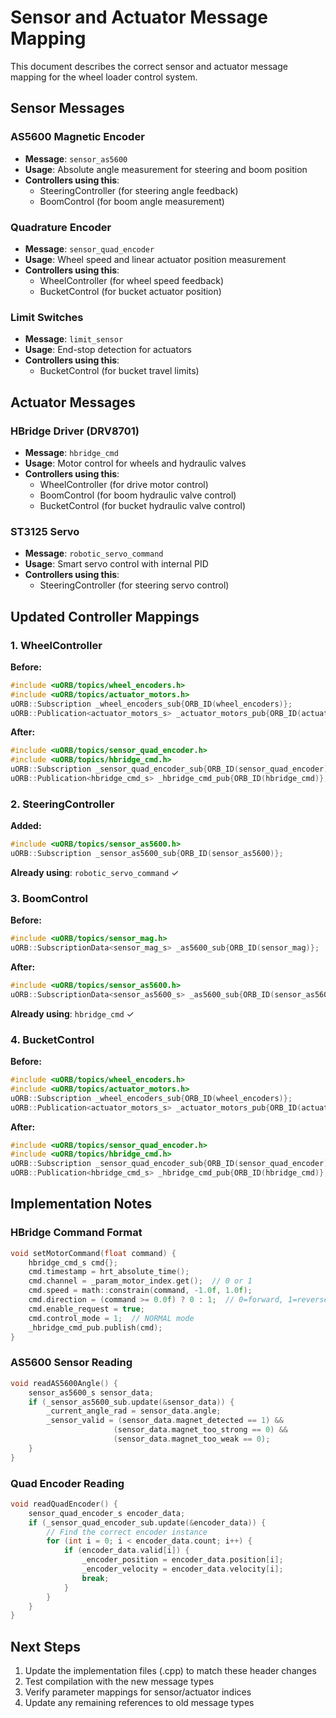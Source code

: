 # Sensor and Actuator Message Mapping

This document describes the correct sensor and actuator message mapping for the wheel loader control system.

## Sensor Messages

### AS5600 Magnetic Encoder
- **Message**: `sensor_as5600`
- **Usage**: Absolute angle measurement for steering and boom position
- **Controllers using this**:
  - SteeringController (for steering angle feedback)
  - BoomControl (for boom angle measurement)

### Quadrature Encoder
- **Message**: `sensor_quad_encoder`
- **Usage**: Wheel speed and linear actuator position measurement
- **Controllers using this**:
  - WheelController (for wheel speed feedback)
  - BucketControl (for bucket actuator position)

### Limit Switches
- **Message**: `limit_sensor`
- **Usage**: End-stop detection for actuators
- **Controllers using this**:
  - BucketControl (for bucket travel limits)

## Actuator Messages

### HBridge Driver (DRV8701)
- **Message**: `hbridge_cmd`
- **Usage**: Motor control for wheels and hydraulic valves
- **Controllers using this**:
  - WheelController (for drive motor control)
  - BoomControl (for boom hydraulic valve control)
  - BucketControl (for bucket hydraulic valve control)

### ST3125 Servo
- **Message**: `robotic_servo_command`
- **Usage**: Smart servo control with internal PID
- **Controllers using this**:
  - SteeringController (for steering servo control)

## Updated Controller Mappings

### 1. WheelController
**Before:**
```cpp
#include <uORB/topics/wheel_encoders.h>
#include <uORB/topics/actuator_motors.h>
uORB::Subscription _wheel_encoders_sub{ORB_ID(wheel_encoders)};
uORB::Publication<actuator_motors_s> _actuator_motors_pub{ORB_ID(actuator_motors)};
```

**After:**
```cpp
#include <uORB/topics/sensor_quad_encoder.h>
#include <uORB/topics/hbridge_cmd.h>
uORB::Subscription _sensor_quad_encoder_sub{ORB_ID(sensor_quad_encoder)};
uORB::Publication<hbridge_cmd_s> _hbridge_cmd_pub{ORB_ID(hbridge_cmd)};
```

### 2. SteeringController
**Added:**
```cpp
#include <uORB/topics/sensor_as5600.h>
uORB::Subscription _sensor_as5600_sub{ORB_ID(sensor_as5600)};
```
**Already using**: `robotic_servo_command` ✓

### 3. BoomControl
**Before:**
```cpp
#include <uORB/topics/sensor_mag.h>
uORB::SubscriptionData<sensor_mag_s> _as5600_sub{ORB_ID(sensor_mag)};
```

**After:**
```cpp
#include <uORB/topics/sensor_as5600.h>
uORB::SubscriptionData<sensor_as5600_s> _as5600_sub{ORB_ID(sensor_as5600)};
```
**Already using**: `hbridge_cmd` ✓

### 4. BucketControl
**Before:**
```cpp
#include <uORB/topics/wheel_encoders.h>
#include <uORB/topics/actuator_motors.h>
uORB::Subscription _wheel_encoders_sub{ORB_ID(wheel_encoders)};
uORB::Publication<actuator_motors_s> _actuator_motors_pub{ORB_ID(actuator_motors)};
```

**After:**
```cpp
#include <uORB/topics/sensor_quad_encoder.h>
#include <uORB/topics/hbridge_cmd.h>
uORB::Subscription _sensor_quad_encoder_sub{ORB_ID(sensor_quad_encoder)};
uORB::Publication<hbridge_cmd_s> _hbridge_cmd_pub{ORB_ID(hbridge_cmd)};
```

## Implementation Notes

### HBridge Command Format
```cpp
void setMotorCommand(float command) {
    hbridge_cmd_s cmd{};
    cmd.timestamp = hrt_absolute_time();
    cmd.channel = _param_motor_index.get();  // 0 or 1
    cmd.speed = math::constrain(command, -1.0f, 1.0f);
    cmd.direction = (command >= 0.0f) ? 0 : 1;  // 0=forward, 1=reverse
    cmd.enable_request = true;
    cmd.control_mode = 1;  // NORMAL mode
    _hbridge_cmd_pub.publish(cmd);
}
```

### AS5600 Sensor Reading
```cpp
void readAS5600Angle() {
    sensor_as5600_s sensor_data;
    if (_sensor_as5600_sub.update(&sensor_data)) {
        _current_angle_rad = sensor_data.angle;
        _sensor_valid = (sensor_data.magnet_detected == 1) &&
                       (sensor_data.magnet_too_strong == 0) &&
                       (sensor_data.magnet_too_weak == 0);
    }
}
```

### Quad Encoder Reading
```cpp
void readQuadEncoder() {
    sensor_quad_encoder_s encoder_data;
    if (_sensor_quad_encoder_sub.update(&encoder_data)) {
        // Find the correct encoder instance
        for (int i = 0; i < encoder_data.count; i++) {
            if (encoder_data.valid[i]) {
                _encoder_position = encoder_data.position[i];
                _encoder_velocity = encoder_data.velocity[i];
                break;
            }
        }
    }
}
```

## Next Steps

1. Update the implementation files (.cpp) to match these header changes
2. Test compilation with the new message types
3. Verify parameter mappings for sensor/actuator indices
4. Update any remaining references to old message types
